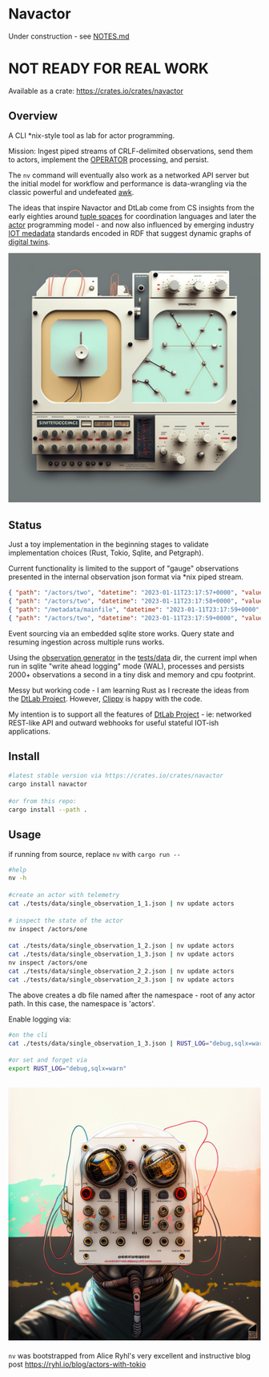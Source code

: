 Navactor
============

Under construction - see [NOTES.md](NOTES.md)

# NOT READY FOR REAL WORK

Available as a crate: https://crates.io/crates/navactor

Overview
----------

A CLI *nix-style tool as lab for actor programming.

Mission: Ingest piped streams of CRLF-delimited observations, send them to actors,
implement the [OPERATOR](https://github.com/DTLaboratory/dtlab-scala-alligator#operator-api) 
processing, and persist.

The `nv` command will eventually also work as a networked API server but the
initial model for workflow and performance is data-wrangling via the classic
powerful and undefeated [awk](https://www.gnu.org/software/gawk/manual/gawk.html).

The ideas that inspire Navactor and DtLab come from CS insights from the early
eighties around [tuple spaces](https://en.wikipedia.org/wiki/Tuple_space) for
coordination languages and later the [actor](https://en.wikipedia.org/wiki/Actor_model)
programming model - and now also influenced by emerging industry 
[IOT medadata](https://infoscience.epfl.ch/record/273579?ln=en) standards
encoded in RDF that suggest dynamic graphs of 
[digital twins](https://en.wikipedia.org/wiki/Digital_twin).

![Fun Mutation of DtLab Graphic](images/dtlab-mutant-3.jpg)

Status
----------

Just a toy implementation in the beginning stages to validate implementation
choices (Rust, Tokio, Sqlite, and Petgraph).

Current functionality is limited to the support of "gauge" observations
presented in the internal observation json format via *nix piped stream.

```json
{ "path": "/actors/two", "datetime": "2023-01-11T23:17:57+0000", "values": {"1": 1, "2": 2, "3": 3}}
{ "path": "/actors/two", "datetime": "2023-01-11T23:17:58+0000", "values": {"1": 100}}
{ "path": "/metadata/mainfile", "datetime": "2023-01-11T23:17:59+0000", "values": {"2": 2.1, "3": 3}}
{ "path": "/actors/two", "datetime": "2023-01-11T23:17:59+0000", "values": {"2": 2.98765, "3": 3}}
```

Event sourcing via an embedded sqlite store works.  Query state and resuming
ingestion across multiple runs works.

Using the [observation generator](tests/data/gen_1000.py) in the [tests/data](tests/data/gen_1000.py) dir, the current impl when run in
sqlite "write ahead logging" mode (WAL), processes
and persists 2000+ observations a second in a tiny disk and memory and cpu footprint.

Messy but working code - I am learning Rust as I recreate the ideas from
the [DtLab Project](https://home.dtlaboratory.com).  However, [Clippy](https://github.com/navicore/navactor/security/code-scanning) is happy with the code.

My intention is to support all the features of
[DtLab Project](https://home.dtlaboratory.com) - ie: networked REST-like API and
outward webhooks for useful stateful IOT-ish applications.

Install
----------

```bash
#latest stable version via https://crates.io/crates/navactor
cargo install navactor

#or from this repo:
cargo install --path .
```

Usage
----------

if running from source, replace `nv` with `cargo run --`

```bash
#help
nv -h

#create an actor with telemetry
cat ./tests/data/single_observation_1_1.json | nv update actors

# inspect the state of the actor
nv inspect /actors/one

cat ./tests/data/single_observation_1_2.json | nv update actors
cat ./tests/data/single_observation_1_3.json | nv update actors
nv inspect /actors/one
cat ./tests/data/single_observation_2_2.json | nv update actors
cat ./tests/data/single_observation_2_3.json | nv update actors

```

The above creates a db file named after the namespace - root of any actor path.
In this case, the namespace is 'actors'.

Enable logging via:
```bash
#on the cli
cat ./tests/data/single_observation_1_3.json | RUST_LOG="debug,sqlx=warn" nv update actors

#or set and forget via
export RUST_LOG="debug,sqlx=warn"
```

![Fun Mutation of DtLab Graphic](images/diodes-2.jpeg)
----------

`nv` was bootstrapped from Alice Ryhl's very excellent and instructive blog post https://ryhl.io/blog/actors-with-tokio
